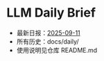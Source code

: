 # LLM Daily Brief

- 最新日报：[2025-09-11](./daily/2025-09-11.md)
- 所有历史：docs/daily/
- 使用说明见仓库 README.md
